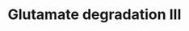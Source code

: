 ---
annotations:
- id: PW:0001382
  parent: classic metabolic pathway
  type: Pathway Ontology
  value: glutamate degradation pathway III
authors:
- J.Heckman
- MaintBot
- Christine Chichester
- Egonw
- Maxvanson
- Khanspers
description: ''
last-edited: 2018-05-15
organisms:
- Saccharomyces cerevisiae
redirect_from:
- /index.php/Pathway:WP503
- /instance/WP503
- /instance/WP503_r97401
revision: r97401
schema-jsonld:
- '@context': https://schema.org/
  '@id': https://wikipathways.github.io/pathways/WP503.html
  '@type': Dataset
  creator:
    '@type': Organization
    name: WikiPathways
  description: ''
  keywords:
  - 2-Oxoglutarate
  - ADP
  - ATP
  - CO2
  - Coenzyme A
  - GDH2
  - H2O
  - KGD1
  - KGD2
  - L-glutamate
  - LSC1
  - LSC2
  - NAD
  - NADH
  - NH3
  - phosphate
  - succinate
  - succinyl CoA
  license: CC0
  name: Glutamate degradation III
seo: CreativeWork
title: Glutamate degradation III
wpid: WP503
---